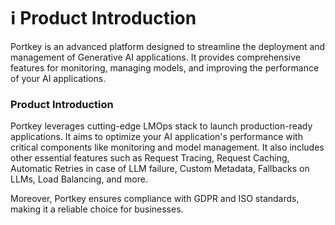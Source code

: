 # ℹ Product Introduction

Portkey is an advanced platform designed to streamline the deployment and management of Generative AI applications. It provides comprehensive features for monitoring, managing models, and improving the performance of your AI applications.

### Product Introduction

Portkey leverages cutting-edge LMOps stack to launch production-ready applications. It aims to optimize your AI application's performance with critical components like monitoring and model management. It also includes other essential features such as Request Tracing, Request Caching, Automatic Retries in case of LLM failure, Custom Metadata, Fallbacks on LLMs, Load Balancing, and more.

Moreover, Portkey ensures compliance with GDPR and ISO standards, making it a reliable choice for businesses.

